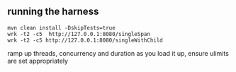 ## running the harness
```
mvn clean install -DskipTests=true
wrk -t2 -c5  http://127.0.0.1:8080/singleSpan
wrk -t2 -c5 http://127.0.0.1:8080/singleWithChild
```
ramp up threads, concurrency and duration as you load it up, ensure ulimits are set appropriately

